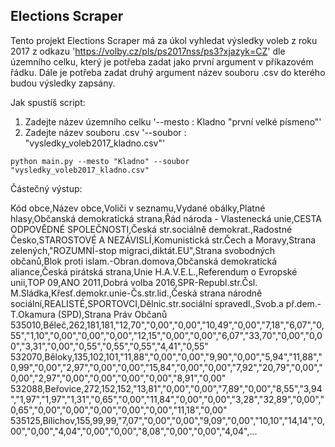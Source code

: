 Elections Scraper
------------------

Tento projekt Elections Scraper má za úkol vyhledat výsledky voleb z roku 2017 z odkazu 'https://volby.cz/pls/ps2017nss/ps3?xjazyk=CZ' dle územního celku, který je potřeba zadat jako první argument v příkazovém řádku. Dále je potřeba zadat druhý argument název souboru .csv do kterého budou výsledky zapsány.

Jak spustíš script:
1. Zadejte název územního celku '--mesto : Kladno "první velké písmeno"'
2. Zadejte název souboru .csv '--soubor : "vysledky_voleb2017_kladno.csv"'

```python main.py --mesto "Kladno" --soubor "vysledky_voleb2017_kladno.csv"```


Částečný výstup:

Kód obce,Název obce,Voliči v seznamu,Vydané obálky,Platné hlasy,Občanská demokratická strana,Řád národa - Vlastenecká unie,CESTA ODPOVĚDNÉ SPOLEČNOSTI,Česká str.sociálně demokrat.,Radostné Česko,STAROSTOVÉ A NEZÁVISLÍ,Komunistická str.Čech a Moravy,Strana zelených,"ROZUMNÍ-stop migraci,diktát.EU",Strana svobodných občanů,Blok proti islam.-Obran.domova,Občanská demokratická aliance,Česká pirátská strana,Unie H.A.V.E.L.,Referendum o Evropské unii,TOP 09,ANO 2011,Dobrá volba 2016,SPR-Republ.str.Čsl. M.Sládka,Křesť.demokr.unie-Čs.str.lid.,Česká strana národně sociální,REALISTÉ,SPORTOVCI,Dělnic.str.sociální spravedl.,Svob.a př.dem.-T.Okamura (SPD),Strana Práv Občanů
535010,Běleč,262,181,181,"12,70","0,00","0,00","10,49","0,00","7,18","6,07","0,55","1,10","0,00","0,00","0,00","12,15","0,00","0,00","6,07","33,70","0,00","0,00","3,31","0,00","0,55","0,55","0,55","4,41","0,55"
532070,Běloky,135,102,101,"11,88","0,00","0,00","9,90","0,00","5,94","11,88","0,99","0,00","2,97","0,00","0,00","15,84","0,00","0,00","7,92","20,79","0,00","0,00","2,97","0,00","0,00","0,00","0,00","8,91","0,00"
532088,Beřovice,272,152,152,"13,81","0,00","0,00","7,89","0,00","8,55","3,94","1,97","1,97","1,31","0,65","0,00","11,84","0,00","0,00","3,28","32,89","0,00","0,65","0,00","0,00","0,00","0,00","0,00","11,18","0,00"
535125,Bílichov,155,99,99,"7,07","0,00","0,00","9,09","0,00","10,10","14,14","0,00","0,00","4,04","0,00","0,00","8,08","0,00","0,00","4,04",...

